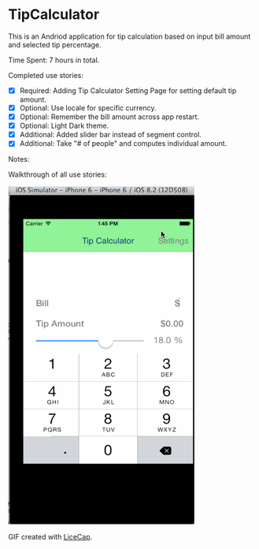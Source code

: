 # TipCalculator

This is an Andriod application for tip calculation based on input bill amount and selected tip percentage.

Time Spent: 7 hours in total. 

Completed use stories:

  * [x] Required: Adding Tip Calculator Setting Page for setting default tip amount. 
  * [x] Optional: Use locale for specific currency.
  * [x] Optional: Remember the bill amount across app restart.
  * [x] Optional: Light Dark theme. 
  * [x] Additional: Added slider bar instead of segment control.
  * [x] Additional: Take "# of people" and computes individual amount. 

Notes:

Walkthrough of all use stories:

![Video Walkthrough](TipCalculator.gif)

GIF created with [LiceCap](http://www.cockos.com/licecap/).
